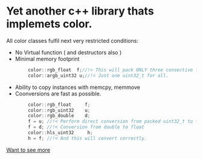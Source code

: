 # Yet another c++ library thats implemets color.

All color classes fulfil next very restricted conditions:
- No Virtual function ( and destructors also )
- Minimal memory footprint
```c
        color::rgb_float  f;//!< This will pack ONLY three consective floats in memory 
        color::argb_uint32 u;//!< Just one uint32_t for all. 
```

- Ability to copy instances with memcpy, memmove
- Coonversions are fast as possible.
```c++
        color::rgb_float     f;
        color::rgb_uint32    u;
        color::rgb_double    d;
        f = u; //!< Perform direct conversion from packed uint32_t to float.
        f = d; //!< Conversion from double to float
        color::hls_uint32     h;
        h = f; //!< And this will convert correctly.
```

[Want to see more](doc/index.html)